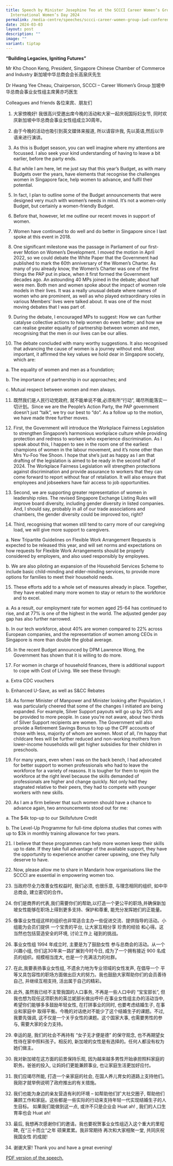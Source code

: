 ```yaml
---
title: Speech by Minister Josephine Teo at the SCCCI Career Women’s Group’s
  International Women’s Day 2024
permalink: /media-centre/speeches/sccci-career-women-group-iwd-conference/
date: 2024-03-03
layout: post
description: ""
image: ""
variant: tiptap
---
```

<p><strong>“Building Legacies, Igniting Futures”</strong>
</p>
<p>Mr Kho Choon Keng, President, Singapore Chinese Chamber of Commerce and
Industry 新加坡中华总商会会长高泉庆先生</p>
<p>Dr Hwang Yee Cheau, Chairperson, SCCCI – Career Women’s Group 加坡中华总商会事业女性组主席黄亦巧医生</p>
<p>Colleagues and friends 各位来宾、朋友们</p>
<ol data-tight="true" class="tight">
<li>
<p>大家傍晚好! 我很高兴受邀出席今晚的活动和大家一起庆祝国际妇女节, 同时欢庆新加坡中华总商会事业女性组成立30周年。</p>
<p></p>
</li>
<li>
<p>由于今晚的活动也吸引到英文媒体来报道, 所以请容许我, 先以英语,然后以华语来进行演讲。</p>
<p></p>
</li>
<li>
<p>As this is Budget season, you can well imagine where my attentions are
focussed. I also seek your kind understanding of having to leave a bit
earlier, before the party ends.</p>
<p></p>
</li>
<li>
<p>But while I am here, let me just say that this year’s Budget, as with
many Budgets over the years, have elements that recognise the challenges
women in Singapore face, help women to advance, and fulfil their potential.</p>
<p></p>
</li>
<li>
<p>In fact, I plan to outline some of the Budget announcements that were
designed very much with women’s needs in mind. It’s not a women-only Budget,
but certainly a women-friendly Budget.</p>
<p></p>
</li>
<li>
<p>Before that, however, let me outline our recent moves in support of women.</p>
<p></p>
</li>
<li>
<p>Women have continued to do well and do better in Singapore since I last
spoke at this event in 2018.</p>
<p></p>
</li>
<li>
<p>One significant milestone was the passage in Parliament of our first-ever
Motion on Women’s Development. I moved the motion in April 2022, so we
could debate the White Paper that the Government had published to mark
the 60th anniversary of the Women’s Charter. As many of you already know,
the Women’s Charter was one of the first things the PAP put in place, when
it first formed the Government decades ago. An astounding 40 MPs joined
in the debate; about half were men. Both men and women spoke about the
impact of women role models in their lives. It was a really unusual debate
where names of women who are prominent, as well as who played extraordinary
roles in various Members’ lives were talked about. It was one of the most
moving debates that I was part of.</p>
<p></p>
</li>
<li>
<p>During the debate, I encouraged MPs to suggest: How we can further catalyse
collective actions to help women do even better; and how we can realise
greater equality of partnership between women and men, recognising that
the men in our lives can be our allies.</p>
<p></p>
</li>
<li>
<p>The debate concluded with many worthy suggestions. It also recognised
that advancing the cause of women is a journey without end. Most important,
it affirmed the key values we hold dear in Singapore society, which are:</p>
</li>
</ol>
<p>a. The equality of women and men as a foundation;</p>
<p>b. The importance of partnership in our approaches; and</p>
<p>c. Mutual respect between women and men always.</p>
<p></p>
<ol start="11" data-tight="true" class="tight">
<li>
<p>既然我们是人民行动党政府, 就不能单说不做,必须有所“行动”, 竭尽所能落实一切计划。Since we are the People’s Action
Party, the PAP government doesn’t just “talk”, we try our best to “do”.
As a follow up to the motion, we have made three further moves.</p>
<p></p>
</li>
<li>
<p>First, the Government will introduce the Workplace Fairness Legislation
to strengthen Singapore’s harmonious workplace culture while providing
protection and redress to workers who experience discrimination. As I speak
about this, I happen to see in the room one of the earliest champions of
women in the labour movement, and it’s none other than Mrs Yu-Foo Yee Shoon.
I hope that she’s just as happy as I am that drafting of the legislation
is aimed to be ready in the second half of 2024. The Workplace Fairness
Legislation will strengthen protections against discrimination and provide
assurance to workers that they can come forward to report without fear
of retaliation. It will also ensure that employees and jobseekers have
fair access to job opportunities.</p>
<p></p>
</li>
<li>
<p>Second, we are supporting greater representation of women in leadership
roles. The revised Singapore Exchange Listing Rules will improve board
diversity, including gender diversity in listed companies. And, I should
say, probably in all of our trade associations and chambers, the gender
diversity could be improved too, right?</p>
<p></p>
</li>
<li>
<p>Third, recognising that women still tend to carry more of our caregiving
load, we will give more support to caregivers.</p>
</li>
</ol>
<p>a. New Tripartite Guidelines on Flexible Work Arrangement Requests is
expected to be released this year, and will set norms and expectations
on how requests for Flexible Work Arrangements should be properly considered
by employers, and also used responsibly by employees.</p>
<p>b. We are also piloting an expansion of the Household Services Scheme
to include basic child-minding and elder-minding services, to provide more
options for families to meet their household needs.</p>
<ol start="15" data-tight="true" class="tight">
<li>
<p>These efforts add to a whole set of measures already in place. Together,
they have enabled many more women to stay or return to the workforce and
to excel.</p>
</li>
</ol>
<p>a. As a result, our employment rate for women aged 25-64 has continued
to rise, and at 77% is one of the highest in the world. The adjusted gender
pay gap has also further narrowed.</p>
<p>b. In our tech workforce, about 40% are women compared to 22% across European
companies, and the representation of women among CEOs in Singapore is more
than double the global average.</p>
<p></p>
<ol start="16" data-tight="true" class="tight">
<li>
<p>In the recent Budget announced by DPM Lawrence Wong, the Government has
shown that it is willing to do more.</p>
<p></p>
</li>
<li>
<p>For women in charge of household finances, there is additional support
to cope with Cost of Living. We see these through:</p>
</li>
</ol>
<p>a. Extra CDC vouchers</p>
<p>b. Enhanced U-Save, as well as S&amp;CC Rebates</p>
<p></p>
<ol start="18" data-tight="true" class="tight">
<li>
<p>As former Minister of Manpower and Minister looking after Population,
I was particularly cheered that some of the changes I initiated are being
expanded. For example, Silver Support payouts will go up by 20% and be
provided to more people. In case you’re not aware, about two thirds of
Silver Support recipients are women. The Government will also provide a
Retirement Savings Bonus to top up the CPF accounts of those with less,
majority of whom are women. Most of all, I’m happy that childcare fees
will be further reduced and non-working mothers from lower-income households
will get higher subsidies for their children in preschools.</p>
<p></p>
</li>
<li>
<p>For many years, even when I was on the back bench, I had advocated for
better support to women professionals who had to leave the workforce for
a variety of reasons. It is tougher for them to rejoin the workforce at
the right level because the skills demanded of professionals are higher
and change quickly. Not only had they stagnated relative to their peers,
they had to compete with younger workers with new skills.</p>
<p></p>
</li>
<li>
<p>As I am a firm believer that such women should have a chance to advance
again, two announcements stood out for me:</p>
</li>
</ol>
<p>a. The $4k top-up to our Skillsfuture Credit</p>
<p>b. The Level-Up Programme for full-time diploma studies that comes with
up to $3k in monthly training allowance for two years.</p>
<ol start="21" data-tight="true" class="tight">
<li>
<p>I believe that these programmes can help more women keep their skills
up to date. If they take full advantage of the available support, they
have the opportunity to experience another career upswing, one they fully
deserve to have.</p>
<p></p>
</li>
<li>
<p>Now, please allow me to share in Mandarin how organisations like the SCCCI
are essential in empowering women too.</p>
<p></p>
</li>
<li>
<p>当政府尽全力改善女性权益时, 我们必须, 也很乐意, 与理念相同的组织, 如中华总商会, 建立密切的合作。</p>
<p></p>
</li>
<li>
<p>你们是商界的代表,我们需要你们的帮助,以打造一个更公平的职场,并确保新加坡女性能够在职场上得到更多支持、保护和尊重, 能充分发挥她们的正能量。</p>
<p></p>
</li>
<li>
<p>像事业女性组这样的组织也非常适合主办一些促进交流、提供指导的活动。小组能为会员们提供 一个宝贵的平台, 让大家互相分享 珍贵的经验 和心得。这当然也包括营造安全的环境,
讨论工作上 碰到的挑战。</p>
<p></p>
</li>
<li>
<p>事业女性组 1994 年成立时, 主要是为了鼓励女性 参与总商会的活动。从一个兴趣小组, 你们这30年来一路扩展到今时今日, 成为了一个拥有接近
900 名成员的组织。规模相当庞大, 也是一个充满活力的社群。</p>
<p></p>
</li>
<li>
<p>在此,我要表扬事业女性组, 不遗余力地为专业领域的女性发声, 在倡导一个 平等又具包容性的职场方面做出巨大的努力。我也鼓励大家帮助你们的会员善待自己,
并继续互相支持, 活出属于自己的精彩。</p>
<p></p>
</li>
<li>
<p>此外, 虽然我已经不主管我国的人口事务, 不再是一些人口中的 “宝宝部长”, 但我也想为现任这项职务的英兰妮部长做出呼吁:在事业女性组主办的活动当中,
希望你们能够多多鼓励年轻女性, 在打拼事业的同时, 也要考虑结婚生子, 在事业和家庭中 取得平衡。今晚的对话绝对不能少了这个结婚生子的课题。不过,
我要先强调, 这不仅是一个关乎女性的课题。这个国家大事, 也需要男性的参与, 需要大家的全力支持。</p>
<p></p>
</li>
<li>
<p>幸运的是, 我们的社会不再持有 “女子无才便是德” 的保守观念, 也不再期望女性待在家中照料孩子。相反的, 新加坡的女性是有选择的。任何人都没有权为她们做主。</p>
<p></p>
</li>
<li>
<p>我对新加坡在这方面的前景保持乐观, 因为越来越多男性开始承担照料家庭的职务。爸爸的投入, 让妈妈们更能兼顾事业, 也让家庭生活更加好应付。</p>
<p></p>
</li>
<li>
<p>我们应竭尽所能, 打造一个亲家庭的社会, 在国人养儿育女的道路上支持他们。我刚才就举例说明了政府推出的有关措施。</p>
<p></p>
</li>
<li>
<p>我们也能为身边的亲友营造有利的环境 – 如帮助他们扩大社交圈子, 帮助他们兼顾工作和家庭。这些都是一些实际的行动来支持年轻一代实现结婚生子的人生目标。
如果我们能做到这一点, 或许不只是企业会 Huat ah! , 我们的人口生育率也会 Huat ah!</p>
<p></p>
</li>
<li>
<p>最后, 我想再次感谢你们的邀请。我也要祝贺事业女性组迈入这个重大的里程碑, 在“三十而立“之年 硕果累累。我非常期待 再次和大家相聚一堂,
共同庆祝我国女性 的成就!</p>
<p></p>
</li>
<li>
<p>谢谢大家! Thank you and have a great evening!</p>
</li>
</ol>
<p></p>
<p><a href="/files/Speeches 2024/_Updated_Transcript__Speech_by_Minister_Josephine_Teo_at_the_Singapore_Chinese_Chamber_of_Commerce_and_Industry_Career_Women_s_Group_s_International_Women_s_Day_2024_Conference__3_Mar_.pdf" rel="noopener noreferrer nofollow" target="_blank">PDF version of the speech.</a>
</p>
<p></p>